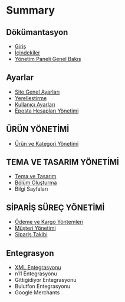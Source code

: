 # Summary

## Dökümantasyon

* [Giriş](README.md)
* [İçindekiler](ic-indekiler.md)
* [Yönetim Paneli Genel Bakış](yonetim-paneli-genel-bakis.md)

## Ayarlar

* [Site Genel Ayarları](site-genel-ayarlari.md)
* [Yerelleştirme](yerellestirme.md)
* [Kullanıcı Ayarları](kullanici-ayarlari.md)
* [Eposta Hesapları Yönetimi](eposta-hesaplari-ayarlari.md)

## ÜRÜN YÖNETİMİ

* [Ürün ve Kategori Yönetimi](urun-yonetimi.md)

## TEMA VE TASARIM YÖNETİMİ

* [Tema ve Tasarım](tema-ve-tasarim-yonetimi.md)
* [Bölüm Oluşturma](bolum-olusturma.md)
* Bilgi Sayfaları

## SİPARİŞ SÜREÇ YÖNETİMİ

* [Ödeme ve Kargo Yöntemleri](odeme-ve-kargo-yontemleri.md)
* [Müşteri Yönetimi](musteri-yonetimi.md)
* [Sipariş Takibi](siparis-takibi.md)

## Entegrasyon

* [XML Entegrasyonu](entegrasyon/xml-entegrasyonu.md)
* n11 Entegrasyonu
* Gittigidiyor Entegrasyonu
* Bulutfon Entegrasyonu
* Google Merchants

